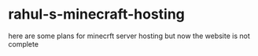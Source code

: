 # rahul-s-minecraft-hosting
here are some plans for minecrft server hosting but now the website is not complete 
